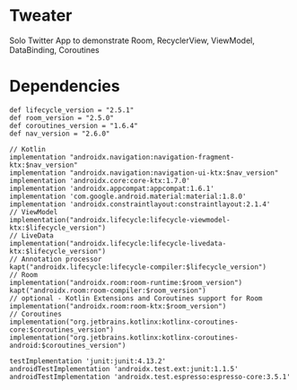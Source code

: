 # Tweater
Solo Twitter App to demonstrate Room, RecyclerView, ViewModel, DataBinding, Coroutines

# Dependencies
    def lifecycle_version = "2.5.1"
    def room_version = "2.5.0"
    def coroutines_version = "1.6.4"
    def nav_version = "2.6.0"

    // Kotlin
    implementation "androidx.navigation:navigation-fragment-ktx:$nav_version"
    implementation "androidx.navigation:navigation-ui-ktx:$nav_version"
    implementation 'androidx.core:core-ktx:1.7.0'
    implementation 'androidx.appcompat:appcompat:1.6.1'
    implementation 'com.google.android.material:material:1.8.0'
    implementation 'androidx.constraintlayout:constraintlayout:2.1.4'
    // ViewModel
    implementation("androidx.lifecycle:lifecycle-viewmodel-ktx:$lifecycle_version")
    // LiveData
    implementation("androidx.lifecycle:lifecycle-livedata-ktx:$lifecycle_version")
    // Annotation processor
    kapt("androidx.lifecycle:lifecycle-compiler:$lifecycle_version")
    // Room
    implementation("androidx.room:room-runtime:$room_version")
    kapt("androidx.room:room-compiler:$room_version")
    // optional - Kotlin Extensions and Coroutines support for Room
    implementation("androidx.room:room-ktx:$room_version")
    // Coroutines
    implementation("org.jetbrains.kotlinx:kotlinx-coroutines-core:$coroutines_version")
    implementation("org.jetbrains.kotlinx:kotlinx-coroutines-android:$coroutines_version")

    testImplementation 'junit:junit:4.13.2'
    androidTestImplementation 'androidx.test.ext:junit:1.1.5'
    androidTestImplementation 'androidx.test.espresso:espresso-core:3.5.1'
